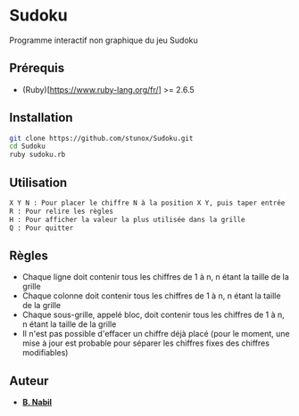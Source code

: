 # Sudoku

Programme interactif non graphique du jeu Sudoku

## Prérequis

- (Ruby)[https://www.ruby-lang.org/fr/] >= 2.6.5

## Installation

```bash
git clone https://github.com/stunox/Sudoku.git
cd Sudoku
ruby sudoku.rb
```

## Utilisation

```bash
X Y N : Pour placer le chiffre N à la position X Y, puis taper entrée
R : Pour relire les règles
H : Pour afficher la valeur la plus utilisée dans la grille
Q : Pour quitter
```

## Règles

- Chaque ligne doit contenir tous les chiffres de 1 à n, n étant la taille de la grille
- Chaque colonne doit contenir tous les chiffres de 1 à n, n étant la taille de la grille
- Chaque sous-grille, appelé bloc, doit contenir tous les chiffres de 1 à n, n étant la taille de la grille
- Il n'est pas possible d'effacer un chiffre déjà placé (pour le moment, une mise à jour est probable pour séparer les chiffres fixes des chiffres modifiables)

## Auteur

- [**B. Nabil**](https://github.com/stunox)
